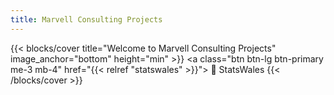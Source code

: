 ```yaml
---
title: Marvell Consulting Projects
---
```


{{< blocks/cover title="Welcome to Marvell Consulting Projects" image_anchor="bottom" height="min" >}}
<a class="btn btn-lg btn-primary me-3 mb-4" href="{{< relref "statswales" >}}">
🏴󠁧󠁢󠁷󠁬󠁳󠁿 StatsWales <i class="fas fa-arrow-alt-circle-right ms-2"></i>
</a>
{{< /blocks/cover >}}
